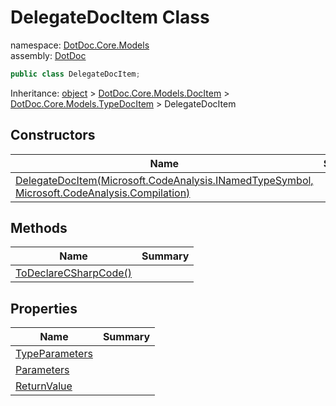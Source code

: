 ﻿# DelegateDocItem Class

namespace: [DotDoc\.Core\.Models](../DotDoc.Core.Models.md)<br />
assembly: [DotDoc](../../DotDoc.md)



```csharp
public class DelegateDocItem;
```

Inheritance: [object](https://docs.microsoft.com/ja-jp/dotnet/api/System.Object) > [DotDoc\.Core\.Models\.DocItem](../../DotDoc/DotDoc.Core.Models/DocItem.md) > [DotDoc\.Core\.Models\.TypeDocItem](../../DotDoc/DotDoc.Core.Models/TypeDocItem.md) > DelegateDocItem

## Constructors

| Name | Summary |
|------|---------|
| [DelegateDocItem\(Microsoft\.CodeAnalysis\.INamedTypeSymbol, Microsoft\.CodeAnalysis\.Compilation\)](./DelegateDocItem/$ctor.md) |  |

## Methods

| Name | Summary |
|------|---------|
| [ToDeclareCSharpCode\(\)](./DelegateDocItem/ToDeclareCSharpCode.md) |  |

## Properties

| Name | Summary |
|------|---------|
| [TypeParameters](./DelegateDocItem/TypeParameters.md) |  |
| [Parameters](./DelegateDocItem/Parameters.md) |  |
| [ReturnValue](./DelegateDocItem/ReturnValue.md) |  |

